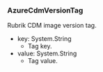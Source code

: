 ### AzureCdmVersionTag
Rubrik CDM image version tag.

- key: System.String
  - Tag key.
- value: System.String
  - Tag value.
